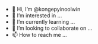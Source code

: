 - 👋 Hi, I’m @kongepyinoolwin
- 👀 I’m interested in ...
- 🌱 I’m currently learning ...
- 💞️ I’m looking to collaborate on ...
- 📫 How to reach me ...

<!---
kongepyinoolwin/kongepyinoolwin is a ✨ special ✨ repository because its `README.md` (this file) appears on your GitHub profile.
You can click the Preview link to take a look at your changes.
--->
